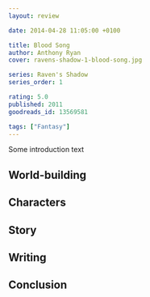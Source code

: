 ```yaml
---
layout: review

date: 2014-04-28 11:05:00 +0100

title: Blood Song
author: Anthony Ryan
cover: ravens-shadow-1-blood-song.jpg

series: Raven's Shadow
series_order: 1

rating: 5.0
published: 2011
goodreads_id: 13569581

tags: ["Fantasy"]
---
```


Some introduction text

<!--more-->

## World-building

## Characters

## Story

## Writing

## Conclusion
